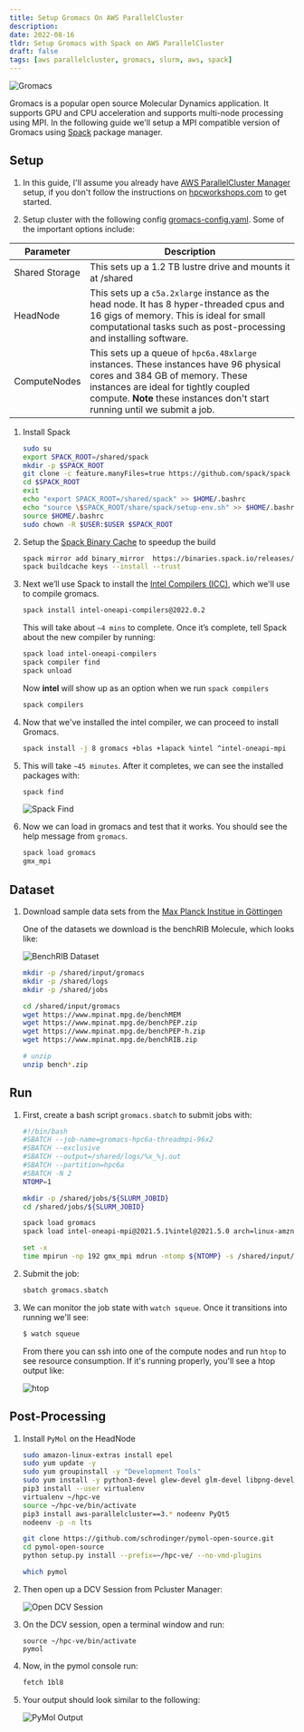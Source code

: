 ```yaml
---
title: Setup Gromacs On AWS ParallelCluster
description:
date: 2022-08-16
tldr: Setup Gromacs with Spack on AWS ParallelCluster
draft: false
tags: [aws parallelcluster, gromacs, slurm, aws, spack]
---
```


![Gromacs](/img/gromacs/logo.png)

Gromacs is a popular open source Molecular Dynamics application. It supports GPU and CPU acceleration and supports multi-node processing using MPI. In the following guide we'll setup a MPI compatible version of Gromacs using [Spack](https://spack.io/) package manager.

## Setup

1. In this guide, I'll assume you already have [AWS ParallelCluster Manager](https://pcluster.cloud) setup, if you don't follow the instructions on [hpcworkshops.com](https://www.hpcworkshops.com/03-deploy-pcm.html) to get started.

1. Setup cluster with the following config [gromacs-config.yaml](/templates/gromacs-config.yaml). Some of the important options include:

| **Parameter**  | **Description**                                                                                                                                                            |
|----------------|----------------------------------------------------------------------------------------------------------------------------------------------------------------------------|
| Shared Storage | This sets up a 1.2 TB lustre drive and mounts it at /shared                                                                                                                |
| HeadNode       | This sets up a `c5a.2xlarge` instance as the head node. It has 8 hyper-threaded cpus and 16 gigs of memory. This is ideal for small computational tasks such as post-processing and installing software.                                                                |
| ComputeNodes   | This sets up a queue of `hpc6a.48xlarge` instances. These instances have 96 physical cores and 384 GB of memory. These instances are ideal for tightly coupled compute. **Note** these instances don't start running until we submit a job. |

1. Install Spack

    ```bash
    sudo su
    export SPACK_ROOT=/shared/spack
    mkdir -p $SPACK_ROOT
    git clone -c feature.manyFiles=true https://github.com/spack/spack $SPACK_ROOT
    cd $SPACK_ROOT
    exit
    echo "export SPACK_ROOT=/shared/spack" >> $HOME/.bashrc
    echo "source \$SPACK_ROOT/share/spack/setup-env.sh" >> $HOME/.bashrc
    source $HOME/.bashrc
    sudo chown -R $USER:$USER $SPACK_ROOT
    ```

1. Setup the [Spack Binary Cache](https://spack.io/spack-binary-packages/) to speedup the build

    ```bash
    spack mirror add binary_mirror  https://binaries.spack.io/releases/v0.18
    spack buildcache keys --install --trust
    ```

1. Next we’ll use Spack to install the [Intel Compilers (ICC)](https://www.intel.com/content/www/us/en/developer/tools/oneapi/toolkits.html), which we'll use to compile gromacs.

    ```bash
    spack install intel-oneapi-compilers@2022.0.2
    ```

    This will take about `~4 mins` to complete. Once it’s complete, tell Spack about the new compiler by running:

    ```bash
    spack load intel-oneapi-compilers
    spack compiler find
    spack unload
    ```

    Now **intel** will show up as an option when we run `spack compilers`

    ```bash
    spack compilers
    ```

1. Now that we've installed the intel compiler, we can proceed to install Gromacs.

    ```bash
    spack install -j 8 gromacs +blas +lapack %intel ^intel-oneapi-mpi
    ```
1. This will take `~45 minutes`. After it completes, we can see the installed packages with:

    ```bash
    spack find
    ```

    ![Spack Find](/img/gromacs/spack-packages.png)

1. Now we can load in gromacs and test that it works. You should see the help message from `gromacs`.

    ```bash
    spack load gromacs
    gmx_mpi
    ```

## Dataset

1. Download sample data sets from the [Max Planck Institue in Göttingen](https://www.mpinat.mpg.de/grubmueller/bench)

    One of the datasets we download is the benchRIB Molecule, which looks like:

    ![BenchRIB Dataset](/img/gromacs/benchRIB.png)

    ```bash
    mkdir -p /shared/input/gromacs
    mkdir -p /shared/logs
    mkdir -p /shared/jobs

    cd /shared/input/gromacs
    wget https://www.mpinat.mpg.de/benchMEM
    wget https://www.mpinat.mpg.de/benchPEP.zip
    wget https://www.mpinat.mpg.de/benchPEP-h.zip
    wget https://www.mpinat.mpg.de/benchRIB.zip

    # unzip
    unzip bench*.zip
    ```

## Run

1. First, create a bash script `gromacs.sbatch` to submit jobs with:

    ```bash
    #!/bin/bash
    #SBATCH --job-name=gromacs-hpc6a-threadmpi-96x2
    #SBATCH --exclusive
    #SBATCH --output=/shared/logs/%x_%j.out
    #SBATCH --partition=hpc6a
    #SBATCH -N 2
    NTOMP=1

    mkdir -p /shared/jobs/${SLURM_JOBID}
    cd /shared/jobs/${SLURM_JOBID}

    spack load gromacs
    spack load intel-oneapi-mpi@2021.5.1%intel@2021.5.0 arch=linux-amzn2-zen2

    set -x
    time mpirun -np 192 gmx_mpi mdrun -ntomp ${NTOMP} -s /shared/input/gromacs/benchRIB.tpr -resethway
    ```

1. Submit the job:

    ```bash
    sbatch gromacs.sbatch
    ```

1. We can monitor the job state with `watch squeue`. Once it transitions into running we'll see:

    ```bash
    $ watch squeue
    ```

    From there you can ssh into one of the compute nodes and run `htop` to see resource consumption. If it's running properly, you'll see a htop output like:

    ![htop](/img/gromacs/htop.png)

## Post-Processing

1. Install `PyMol` on the HeadNode

    ```bash
    sudo amazon-linux-extras install epel
    sudo yum update -y 
    sudo yum groupinstall -y "Development Tools"
    sudo yum install -y python3-devel glew-devel glm-devel libpng-devel libxml2-devel freetype-devel freeglut-devel qt5-qtbase
    pip3 install --user virtualenv
    virtualenv ~/hpc-ve
    source ~/hpc-ve/bin/activate
    pip3 install aws-parallelcluster==3.* nodeenv PyQt5
    nodeenv -p -n lts

    git clone https://github.com/schrodinger/pymol-open-source.git
    cd pymol-open-source
    python setup.py install --prefix=~/hpc-ve/ --no-vmd-plugins

    which pymol
    ```

1. Then open up a DCV Session from Pcluster Manager:

    ![Open DCV Session](https://user-images.githubusercontent.com/5545980/179796745-e1325349-da48-40b6-9dff-906aa3118ab4.png)

1. On the DCV session, open a terminal window and run:

    ```batch
    source ~/hpc-ve/bin/activate
    pymol
    ```

1. Now, in the pymol console run:

    ```bash
    fetch 1bl8
    ```

1. Your output should look similar to the following:

    ![PyMol Output](https://user-images.githubusercontent.com/5545980/179797286-a70d890b-5af8-468e-b283-ffcbafb6ef2f.png)